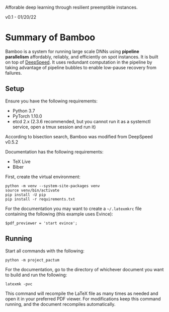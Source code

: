 Afforable deep learning through resilient preemptible instances.

v0.1 - 01/20/22

# Summary of Bamboo
Bamboo is a system for running large scale DNNs using **pipeline parallelism**
affordably, reliably, and efficiently on spot instances.
It is built on top of [DeepSpeed](https://github.com/microsoft/DeepSpeed).
It uses redundant computation in the pipeline by taking advantage of
pipeline bubbles to enable low-pause recovery from failures.


## Setup

Ensure you have the following requirements:

- Python 3.7
- PyTorch 1.10.0
- etcd 2.x (2.3.6 recommended, but you cannot run it as a systemctl service, open a tmux session and run it)

According to bisection search, Bamboo was modified from DeepSpeed v0.5.2

Documentation has the following requirements:

- TeX Live
- Biber

First, create the virtual environment:

    python -m venv --system-site-packages venv
    source venv/bin/activate
    pip install -U pip
    pip install -r requirements.txt

For the documentation you may want to create a `~/.latexmkrc` file containing
the following (this example uses Evince):

    $pdf_previewer = 'start evince';

## Running

Start all commands with the following:

    python -m project_pactum

For the documentation, go to the directory of whichever document you want to
build and run the following:

    latexmk -pvc

This command will recompile the LaTeX file as many times as needed and open it
in your preferred PDF viewer. For modifications keep this command running, and
the document recompiles automatically.
